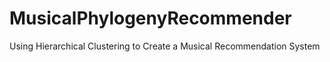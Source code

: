 # MusicalPhylogenyRecommender
Using Hierarchical Clustering to Create a Musical Recommendation System 
